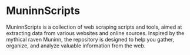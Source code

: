 # MuninnScripts
MuninnScripts is a collection of web scraping scripts and tools, aimed at extracting data from various websites and online sources. Inspired by the mythical raven Muninn, the repository is designed to help you gather, organize, and analyze valuable information from the web.
